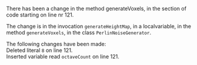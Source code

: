 There has been a change in the method generateVoxels, in the section of code starting on line nr 121.
  
The change is in the invocation ```generateHeightMap```, in a localvariable, in the method ```generateVoxels```, in the class ```PerlinNoiseGenerator```.
  
The following changes have been made:  
Deleted literal ```8``` on line 121.  
Inserted variable read ```octaveCount``` on line 121.  
